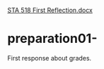 [STA 518 First Reflection.docx](https://github.com/ferguwil/preparation01-/files/7096223/STA.518.First.Reflection.docx)
# preparation01-
First response about grades.
